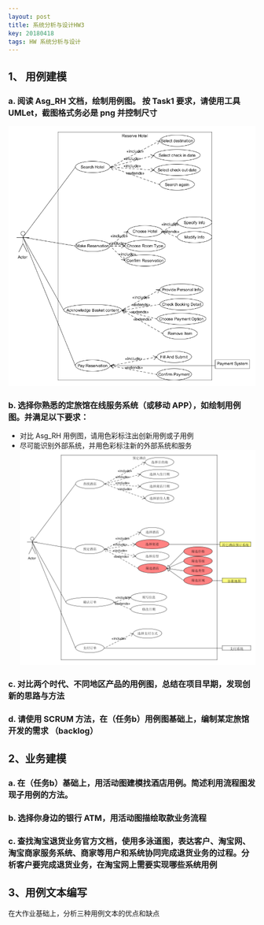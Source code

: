 ```yaml
---
layout: post
title: 系统分析与设计HW3
key: 20180418
tags: HW 系统分析与设计
---
```

## 1、 用例建模
### a. 阅读 Asg_RH 文档，绘制用例图。 按 Task1 要求，请使用工具 UMLet，截图格式务必是 png 并控制尺寸
![image](https://github.com/JackyLrd/JackyLrd.github.io/raw/master/_posts/hw4_1.png)
### b. 选择你熟悉的定旅馆在线服务系统（或移动 APP），如绘制用例图。并满足以下要求：
- 对比 Asg_RH 用例图，请用色彩标注出创新用例或子用例
- 尽可能识别外部系统，并用色彩标注新的外部系统和服务
![image](https://github.com/JackyLrd/JackyLrd.github.io/raw/master/_posts/hw4_2.png)
### c. 对比两个时代、不同地区产品的用例图，总结在项目早期，发现创新的思路与方法

### d. 请使用 SCRUM 方法，在（任务b）用例图基础上，编制某定旅馆开发的需求 （backlog）
## 2、业务建模
### a. 在（任务b）基础上，用活动图建模找酒店用例。简述利用流程图发现子用例的方法。

### b. 选择你身边的银行 ATM，用活动图描绘取款业务流程

### c. 查找淘宝退货业务官方文档，使用多泳道图，表达客户、淘宝网、淘宝商家服务系统、商家等用户和系统协同完成退货业务的过程。分析客户要完成退货业务，在淘宝网上需要实现哪些系统用例

## 3、用例文本编写
在大作业基础上，分析三种用例文本的优点和缺点